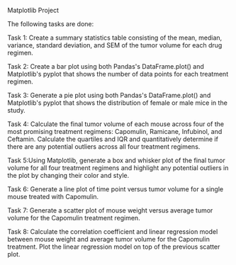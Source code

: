 Matplotlib Project

The following tasks are done: 

Task 1: Create a summary statistics table consisting of the mean, median, variance, standard deviation, and SEM of the tumor volume for each drug regimen.


Task 2: Create a bar plot using both Pandas's DataFrame.plot() and Matplotlib's pyplot that shows the number of data points for each treatment regimen.


Task 3: Generate a pie plot using both Pandas's DataFrame.plot() and Matplotlib's pyplot that shows the distribution of female or male mice in the study.


Task 4: Calculate the final tumor volume of each mouse across four of the most promising treatment regimens: Capomulin, Ramicane, Infubinol, and Ceftamin. Calculate the quartiles and IQR and quantitatively determine if there are any potential outliers across all four treatment regimens.


Task 5:Using Matplotlib, generate a box and whisker plot of the final tumor volume for all four treatment regimens and highlight any potential outliers in the plot by changing their color and style.


Task 6: Generate a line plot of time point versus tumor volume for a single mouse treated with Capomulin.


Task 7: Generate a scatter plot of mouse weight versus average tumor volume for the Capomulin treatment regimen.


Task 8: Calculate the correlation coefficient and linear regression model between mouse weight and average tumor volume for the Capomulin treatment. Plot the linear regression model on top of the previous scatter plot.
